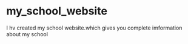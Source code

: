 # my_school_website
I hv created my school website.which gives you complete imformation about my school
